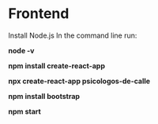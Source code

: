 # Frontend
Install Node.js
In the command line run:

**node -v**

**npm install create-react-app**

**npx create-react-app psicologos-de-calle**

**npm install bootstrap**

**npm start**
